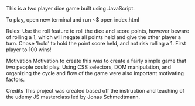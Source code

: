 This is a two player dice game built using JavaScript. 

To play, open new terminal and run ~$ open index.html 

Rules: 
Use the roll feature to roll the dice and score points, however beware of rolling a 1, which will negate all 
points held and give the other player a turn. Chose 'hold' to hold the point score held, and not risk rolling a 1. First player to 100 wins! 

Motivation 
Motivation to create this was to create a fairly simple game that two people could play.
Using CSS selectors, DOM manipulation, and organizing the cycle and flow of the game were also important motivating factors. 


Credits
This project was created based off the instruction and teaching of the udemy JS masterclass led by Jonas
Schmedtmann. 
